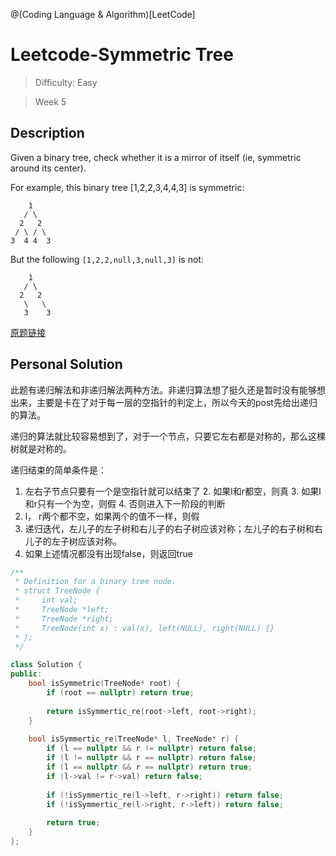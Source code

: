 @(Coding Language & Algorithm)[LeetCode]

# Leetcode-Symmetric Tree

> Difficulty: Easy

> Week 5

## Description

Given a binary tree, check whether it is a mirror of itself (ie, symmetric around its center).

For example, this binary tree [1,2,2,3,4,4,3] is symmetric:

```
    1
   / \
  2   2
 / \ / \
3  4 4  3
```
But the following `[1,2,2,null,3,null,3]` is not:
```
    1
   / \
  2   2
   \   \
   3    3
```

[原题链接](https://leetcode.com/problems/symmetric-tree/description/)

## Personal Solution

此题有递归解法和非递归解法两种方法。非递归算法想了挺久还是暂时没有能够想出来，主要是卡在了对于每一层的空指针的判定上，所以今天的post先给出递归的算法。

递归的算法就比较容易想到了，对于一个节点，只要它左右都是对称的，那么这棵树就是对称的。

递归结束的简单条件是：
1. 左右子节点只要有一个是空指针就可以结束了
	2. 如果l和r都空，则真
	3. 如果l和r只有一个为空，则假
	4. 否则进入下一阶段的判断
2. l， r两个都不空，如果两个的值不一样，则假
3. 递归迭代，左儿子的左子树和右儿子的右子树应该对称；左儿子的右子树和右儿子的左子树应该对称。
4. 如果上述情况都没有出现false，则返回true

```cpp
/**
 * Definition for a binary tree node.
 * struct TreeNode {
 *     int val;
 *     TreeNode *left;
 *     TreeNode *right;
 *     TreeNode(int x) : val(x), left(NULL), right(NULL) {}
 * };
 */

class Solution {
public:
    bool isSymmetric(TreeNode* root) {
        if (root == nullptr) return true;
        
        return isSymmertic_re(root->left, root->right);
    }
    
    bool isSymmertic_re(TreeNode* l, TreeNode* r) {
        if (l == nullptr && r != nullptr) return false;
        if (l != nullptr && r == nullptr) return false;
        if (l == nullptr && r == nullptr) return true;
        if (l->val != r->val) return false;
        
        if (!isSymmertic_re(l->left, r->right)) return false;
        if (!isSymmertic_re(l->right, r->left)) return false;
        
        return true;
    }
};
```

